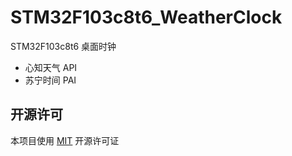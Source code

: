 # STM32F103c8t6_WeatherClock

STM32F103c8t6 桌面时钟

- 心知天气 API
- 苏宁时间 PAI

## 开源许可

本项目使用 [MIT](./LICENSE) 开源许可证
